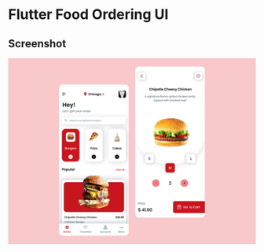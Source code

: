 # Flutter Food Ordering UI




## Screenshot

![App Screenshot](https://github.com/mahdinazmi/Flutter-Food-Ordering-UI/blob/main/screenshot.jpg)
